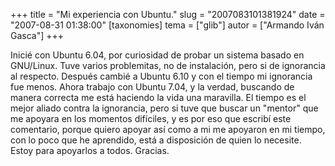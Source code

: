 +++
title = "Mi experiencia con Ubuntu."
slug = "2007083101381924"
date = "2007-08-31 01:38:00"
[taxonomies]
tema = ["glib"]
autor = ["Armando Iván Gasca"]
+++

Inicié con Ubuntu 6.04, por curiosidad de probar un sistema basado en
GNU/Linux. Tuve varios problemitas, no de instalación, pero si de
ignorancia al respecto. Después cambié a Ubuntu 6.10 y con el tiempo mi
ignorancia fue menos. Ahora trabajo con Ubuntu 7.04, y la verdad,
buscando de manera correcta me está haciendo la vida una maravilla. El
tiempo es el mejor aliado contra la ignorancia, pero si tuve que buscar
un "mentor" que me apoyara en los momentos difíciles, y es por eso que
escribí este comentario, porque quiero apoyar así como a mi me apoyaron
en mi tiempo, con lo poco que he aprendido, está a disposición de quien
lo necesite. Estoy para apoyarlos a todos. Gracias.

